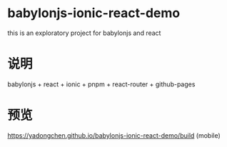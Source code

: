 # babylonjs-ionic-react-demo
 this is an exploratory project for babylonjs and react

# 说明
 babylonjs + react + ionic + pnpm + react-router + github-pages

# 预览
 https://yadongchen.github.io/babylonjs-ionic-react-demo/build (mobile)

